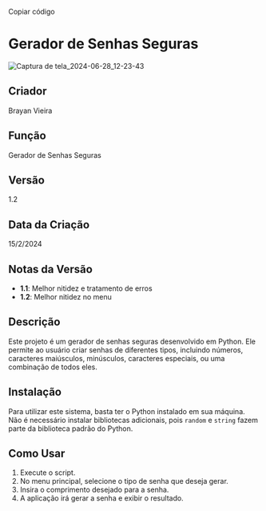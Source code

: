
Copiar código
# Gerador de Senhas Seguras

![Captura de tela_2024-06-28_12-23-43](https://github.com/Brayandev0/Gerador-de-senhas-seguras/assets/84828739/1b1af26b-3963-487b-b72b-06d97fb5d555)

## Criador
Brayan Vieira

## Função
Gerador de Senhas Seguras

## Versão
1.2

## Data da Criação
15/2/2024

## Notas da Versão
- **1.1**: Melhor nitidez e tratamento de erros
- **1.2**: Melhor nitidez no menu

## Descrição
Este projeto é um gerador de senhas seguras desenvolvido em Python. Ele permite ao usuário criar senhas de diferentes tipos, incluindo números, caracteres maiúsculos, minúsculos, caracteres especiais, ou uma combinação de todos eles.

## Instalação
Para utilizar este sistema, basta ter o Python instalado em sua máquina. Não é necessário instalar bibliotecas adicionais, pois `random` e `string` fazem parte da biblioteca padrão do Python.

## Como Usar
1. Execute o script.
2. No menu principal, selecione o tipo de senha que deseja gerar.
3. Insira o comprimento desejado para a senha.
4. A aplicação irá gerar a senha e exibir o resultado.
